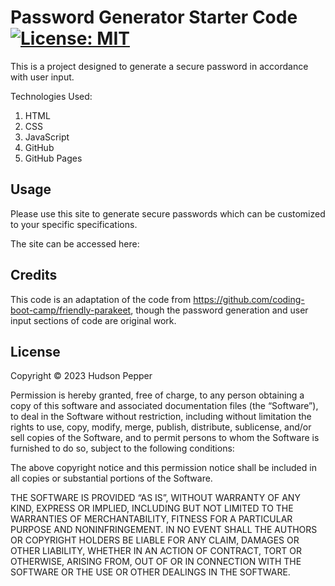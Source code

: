 # Password Generator Starter Code [![License: MIT](https://img.shields.io/badge/License-MIT-yellow.svg)](https://opensource.org/licenses/MIT)

This is a project designed to generate a secure password in accordance with user input. 

Technologies Used:
1. HTML
2. CSS
3. JavaScript
4. GitHub
5. GitHub Pages

## Usage

Please use this site to generate secure passwords which can be customized to your specific specifications.

The site can be accessed here: 
<!-- Edit Screenshot Below -->
<!-- ![Screenshot of Deployed Site](./assets/images/Screenshot_Password.png "Screenshot") -->
## Credits

This code is an adaptation of the code from https://github.com/coding-boot-camp/friendly-parakeet, though the password generation and user input sections of code are original work.

## License

Copyright © 2023 Hudson Pepper

Permission is hereby granted, free of charge, to any person obtaining a copy of this software and associated documentation files (the “Software”), to deal in the Software without restriction, including without limitation the rights to use, copy, modify, merge, publish, distribute, sublicense, and/or sell copies of the Software, and to permit persons to whom the Software is furnished to do so, subject to the following conditions:

The above copyright notice and this permission notice shall be included in all copies or substantial portions of the Software.

THE SOFTWARE IS PROVIDED “AS IS”, WITHOUT WARRANTY OF ANY KIND, EXPRESS OR IMPLIED, INCLUDING BUT NOT LIMITED TO THE WARRANTIES OF MERCHANTABILITY, FITNESS FOR A PARTICULAR PURPOSE AND NONINFRINGEMENT. IN NO EVENT SHALL THE AUTHORS OR COPYRIGHT HOLDERS BE LIABLE FOR ANY CLAIM, DAMAGES OR OTHER LIABILITY, WHETHER IN AN ACTION OF CONTRACT, TORT OR OTHERWISE, ARISING FROM, OUT OF OR IN CONNECTION WITH THE SOFTWARE OR THE USE OR OTHER DEALINGS IN THE SOFTWARE.